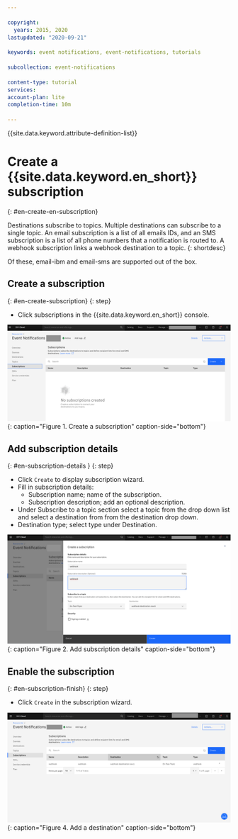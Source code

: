 ```yaml
---

copyright:
  years: 2015, 2020
lastupdated: "2020-09-21"

keywords: event notifications, event-notifications, tutorials

subcollection: event-notifications

content-type: tutorial
services:
account-plan: lite
completion-time: 10m

---
```


{{site.data.keyword.attribute-definition-list}}

# Create a {{site.data.keyword.en_short}} subscription
{: #en-create-en-subscription}

Destinations subscribe to topics. Multiple destinations can subscribe to a single topic. An email subscription is a list of all emails IDs, and an SMS subscription is a list of all phone numbers that a notification is routed to. A webhook subscription links a webhook destination to a topic.
{: shortdesc}

Of these, email-ibm and email-sms are supported out of the box.


## Create a subscription
{: #en-create-subscription}
{: step}

- Click subscriptions in the {{site.data.keyword.en_short}} console. 

![Create a subscription](images/en-subscription1.png "Create a subscription"){: caption="Figure 1. Create a subscription" caption-side="bottom"}


## Add subscription details
{: #en-subscription-details }
{: step}

- Click `Create` to display subscription wizard.
- Fill in subscription details:
    - Subscription name; name of the subscription.
    - Subscription description; add an optional description.
- Under Subscribe to a topic section select a topic from the drop down list and select a destination from from the destination drop down.
- Destination type; select type under Destination.


![Add subscription details](images/en-subscription2.png "Subscription details"){: caption="Figure 2. Add subscription details" caption-side="bottom"} 

## Enable the subscription
{: #en-subscription-finish}
{: step}

- Click `Create` in the subscription wizard.

![Enable the subscription](images/en-subscription3.png "Finish adding a destination"){: caption="Figure 4. Add a destination" caption-side="bottom"}


